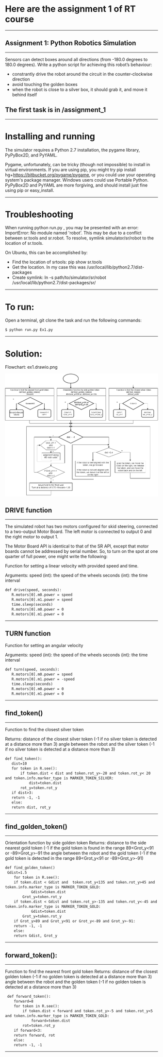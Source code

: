 # Here are the assignment 1 of RT course
____
## Assignment 1: Python Robotics Simulation
____
Sensors can detect boxes around all directions (from -180.0 degrees to 180.0 degrees). Write a python script for achieving this robot’s behaviour:

* constrantly drive the robot around the circuit in the counter-clockwise direction
* avoid touching the golden boxes
* when the robot is close to a silver box, it should grab it, and move it behind itself

## The first task is in /assignment_1
____
# Installing and running
The simulator requires a Python 2.7 installation, the pygame library, PyPyBox2D, and PyYAML.

Pygame, unfortunately, can be tricky (though not impossible) to install in virtual environments. If you are using pip, you might try pip install hg+https://bitbucket.org/pygame/pygame, or you could use your operating system's package manager. Windows users could use Portable Python. PyPyBox2D and PyYAML are more forgiving, and should install just fine using pip or easy_install.
____
# Troubleshooting
When running python run.py <file>, you may be presented with an error: ImportError: No module named 'robot'. This may be due to a conflict between sr.tools and sr.robot. To resolve, symlink simulator/sr/robot to the location of sr.tools.

On Ubuntu, this can be accomplished by:
  * Find the location of srtools: pip show sr.tools
  * Get the location. In my case this was /usr/local/lib/python2.7/dist-packages
  * Create symlink: ln -s path/to/simulator/sr/robot /usr/local/lib/python2.7/dist-packages/sr/
  ____
  # To run:
 Open a terminal, git clone the task and run the following commands:
```
$ python run.py Ex1.py
 ```
 ____
  # Solution:
 Flowchart: ex1.drawio.png

 ![Alt-текст](https://github.com/ShangAnastasiia/Assignment1/blob/main/assignment_1/ex1.drawio.png "Flowchart")
 
 ## DRIVE function
 ____
 The simulated robot has two motors configured for skid steering, connected to a two-output Motor Board. The left motor is connected to output 0 and the right motor to output 1.

The Motor Board API is identical to that of the SR API, except that motor boards cannot be addressed by serial number. So, to turn on the spot at one quarter of full power, one might write the following:

Function for setting a linear velocity with provided speed and time.

Arguments: speed (int): the speed of the wheels seconds (int): the time interval
 ```
 def drive(speed, seconds):
    R.motors[0].m0.power = speed
    R.motors[0].m1.power = speed
    time.sleep(seconds)
    R.motors[0].m0.power = 0
    R.motors[0].m1.power = 0
 ```
 ____
## TURN function
Function for setting an angular velocity

Arguments: speed (int): the speed of the wheels seconds (int): the time interval 
 ```
 def turn(speed, seconds):
    R.motors[0].m0.power = speed
    R.motors[0].m1.power = -speed
    time.sleep(seconds)
    R.motors[0].m0.power = 0
    R.motors[0].m1.power = 0
 ```
 ____
 ## find_token()
 ____
 Function to find the closest silver token

 Returns:
distance of the closest silver token (-1 if no silver token is detected at a distance more than 3) 
angle between the robot and the silver token (-1 if no silver token is detected at a distance more than 3)

 ```
 def find_token(): 
    dist=10
    for token in R.see():
        if token.dist < dist and token.rot_y>-20 and token.rot_y< 20 and token.info.marker_type is MARKER_TOKEN_SILVER:
            dist=token.dist
	    rot_y=token.rot_y
    if dist>3:
	return -1, -1
    else:
   	return dist, rot_y   
 ```
 ____
 ##  find_golden_token()
 ____
  Orientation function by side golden token
    Returns:
       distance to the side nearest gold token (-1 if the gold token is found in the range 89<Grot_y<91 or -89>Grot_y>-91
       the angle between the robot and the gold token (-1 if the gold token is detected in the range 89<Grot_y<91 or -89>Grot_y>-91)
```  
def find_golden_token()   
 Gdist=1.5
    for token in R.see():
	if token.dist < Gdist and  token.rot_y<135 and token.rot_y>45 and token.info.marker_type is MARKER_TOKEN_GOLD:
            Gdist=token.dist
	    Grot_y=token.rot_y
	if token.dist < Gdist and token.rot_y>-135 and token.rot_y<-45 and token.info.marker_type is MARKER_TOKEN_GOLD:
            Gdist=token.dist
	    Grot_y=token.rot_y
    if Grot_y>89 and Grot_y<91 or Grot_y<-89 and Grot_y>-91:
	return -1, -1
    else:
   	return Gdist, Grot_y
 ```
____
 ##  forward_token():
 ____
 Function to find the nearest front gold token
    Returns:
distance of the closest golden token (-1 if no golden token is detected at a distance more than 3)
angle between the robot and the golden token (-1 if no golden token is detected at a distance more than 3)
```
 def forward_token():
    forward=8
    for token in R.see():
        if token.dist < forward and token.rot_y>-5 and token.rot_y<5 and token.info.marker_type is MARKER_TOKEN_GOLD:
            forward=token.dist
	    rot=token.rot_y
    if forward<3:
	return forward, rot
    else:
   	return -1, -1
 ```
  ____
 
